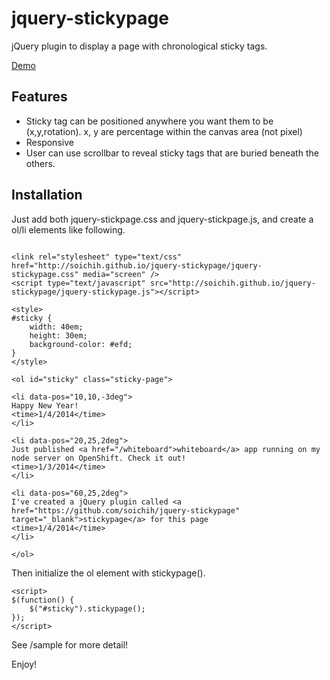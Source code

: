 jquery-stickypage
=================

jQuery plugin to display a page with chronological sticky tags.

[Demo](http://soichih.github.io/jquery-stickypage/)

## Features

* Sticky tag can be positioned anywhere you want them to be (x,y,rotation). x, y are percentage within the canvas area (not pixel)
* Responsive
* User can use scrollbar to reveal sticky tags that are buried beneath the others.

## Installation

Just add both jquery-stickpage.css and jquery-stickpage.js, and create a ol/li elements like following.

```

<link rel="stylesheet" type="text/css" href="http://soichih.github.io/jquery-stickypage/jquery-stickypage.css" media="screen" />
<script type="text/javascript" src="http://soichih.github.io/jquery-stickypage/jquery-stickypage.js"></script>

<style>
#sticky {
    width: 40em;
    height: 30em;
    background-color: #efd;
}
</style>

<ol id="sticky" class="sticky-page">

<li data-pos="10,10,-3deg">
Happy New Year!
<time>1/4/2014</time>
</li>

<li data-pos="20,25,2deg">
Just published <a href="/whiteboard">whiteboard</a> app running on my node server on OpenShift. Check it out!
<time>1/3/2014</time>
</li>

<li data-pos="60,25,2deg">
I've created a jQuery plugin called <a href="https://github.com/soichih/jquery-stickypage" target="_blank">stickypage</a> for this page
<time>1/4/2014</time>
</li>

</ol>
```

Then initialize the ol element with stickypage().

```
<script>
$(function() {
    $("#sticky").stickypage();
});
</script>
```

See /sample for more detail!

Enjoy!


